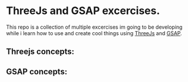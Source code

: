 # ThreeJs and GSAP excercises.

This repo is a collection of multiple excercises im going 
to be developing while i learn how to use and create cool things using
[ThreeJs](https://threejs.org) and [GSAP](https://greensock.com/gsap/).

## Threejs concepts:


## GSAP concepts:
